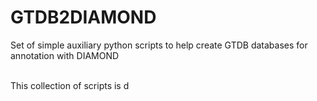 # GTDB2DIAMOND
Set of simple auxiliary python scripts to help create GTDB databases for annotation with DIAMOND

<br>
This collection of scripts is d 
